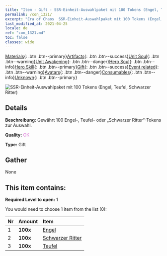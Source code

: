```yaml
---
title: "Item - Gift - SSR-Einheit-Auswahlpaket mit 100 Tokens (Engel, Teufel, Schwarzer Ritter)"
permalink: /con_1321/
excerpt: "Era of Chaos  SSR-Einheit-Auswahlpaket mit 100 Tokens (Engel, Teufel, Schwarzer Ritter)"
last_modified_at: 2021-04-25
locale: de
ref: "con_1321.md"
toc: false
classes: wide
---
```

 [Materials](/ItemsDE/){: .btn .btn--primary}[Artifacts](/ItemsDE/Artifacts/){: .btn .btn--success}[Unit Soul](/ItemsDE/UnitSoul/){: .btn .btn--warning}[Unit Awakening](/ItemsDE/UnitAwakening/){: .btn .btn--danger}[Hero Soul](/ItemsDE/HeroSoul/){: .btn .btn--info}[Hero Skill](/ItemsDE/HeroSkill/){: .btn .btn--primary}[Gift](/ItemsDE/Gift/){: .btn .btn--success}[Event related](/ItemsDE/Events/){: .btn .btn--warning}[Avatars](/ItemsDE/Avatars/){: .btn .btn--danger}[Consumables](/ItemsDE/Consumables/){: .btn .btn--info}[Unknown](/ItemsDE/Unknown/){: .btn .btn--primary}

 ![SSR-Einheit-Auswahlpaket mit 100 Tokens (Engel, Teufel, Schwarzer Ritter)](/images/t/i_907374.png)

## Details
 **Beschreibung:** Gewährt 100 Engel-, Teufel- oder „Schwarzer Ritter“-Tokens zur Auswahl.

 **Quality:** <span style="color: #DA70D6">OK</span>

 **Type:** Gift

## Gather

  None

## This item contains:

 **Required Level to open:** 1

 You would need to choose 1 item from the list (0):

  | Nr | Amount |     Item    |
  |:---|:-------|:------------|
  | 1 |  **100x** | [Engel](/ItemsDE/unt_196/) |  | 
  | 2 |  **100x** | [Schwarzer Ritter](/ItemsDE/unt_213/) |  | 
  | 3 |  **100x** | [Teufel](/ItemsDE/unt_232/) |  | 
